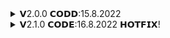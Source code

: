 <details>
<summary>𝗩2.0.0 𝗖𝗢𝗗𝗗:15.8.2022</summary>
<br>
-Fixed UI Problem
<br>
-Added INF3CT0R v2
Download <a herf="https://github.com/xAstroDev/D00M3D/releases/tag/v2.0.0">Here!</a>
</details>

<details>
<summary>𝗩2.1.0 𝗖𝗢𝗗𝗘:16.8.2022 𝗛𝗢𝗧𝗙𝗜𝗫!</summary>
<br>
-Various Bug Fixes
<br>
-Complete HOTFIX
<br>
-Fixed Buggy Text
<br>
-No More 🪲!
Download <a herf="https://github.com/xAstroDev/D00M3D/releases/tag/2.1.0"></a>
